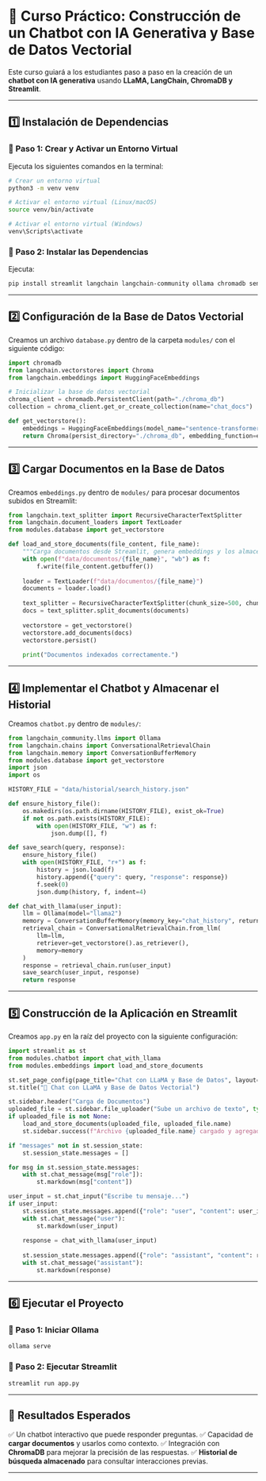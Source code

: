 # 📌 Curso Práctico: Construcción de un Chatbot con IA Generativa y Base de Datos Vectorial

Este curso guiará a los estudiantes paso a paso en la creación de un **chatbot con IA generativa** usando **LLaMA, LangChain, ChromaDB y Streamlit**.

---

## **1️⃣ Instalación de Dependencias**

### **🔹 Paso 1: Crear y Activar un Entorno Virtual**

Ejecuta los siguientes comandos en la terminal:

```bash
# Crear un entorno virtual
python3 -m venv venv

# Activar el entorno virtual (Linux/macOS)
source venv/bin/activate

# Activar el entorno virtual (Windows)
venv\Scripts\activate
```

### **🔹 Paso 2: Instalar las Dependencias**

Ejecuta:

```bash
pip install streamlit langchain langchain-community ollama chromadb sentence-transformers
```

---

## **2️⃣ Configuración de la Base de Datos Vectorial**

Creamos un archivo `database.py` dentro de la carpeta `modules/` con el siguiente código:

```python
import chromadb
from langchain.vectorstores import Chroma
from langchain.embeddings import HuggingFaceEmbeddings

# Inicializar la base de datos vectorial
chroma_client = chromadb.PersistentClient(path="./chroma_db")
collection = chroma_client.get_or_create_collection(name="chat_docs")

def get_vectorstore():
    embeddings = HuggingFaceEmbeddings(model_name="sentence-transformers/all-MiniLM-L6-v2")
    return Chroma(persist_directory="./chroma_db", embedding_function=embeddings)
```

---

## **3️⃣ Cargar Documentos en la Base de Datos**

Creamos `embeddings.py` dentro de `modules/` para procesar documentos subidos en Streamlit:

```python
from langchain.text_splitter import RecursiveCharacterTextSplitter
from langchain.document_loaders import TextLoader
from modules.database import get_vectorstore

def load_and_store_documents(file_content, file_name):
    """Carga documentos desde Streamlit, genera embeddings y los almacena en ChromaDB"""
    with open(f"data/documentos/{file_name}", "wb") as f:
        f.write(file_content.getbuffer())
    
    loader = TextLoader(f"data/documentos/{file_name}")
    documents = loader.load()
    
    text_splitter = RecursiveCharacterTextSplitter(chunk_size=500, chunk_overlap=50)
    docs = text_splitter.split_documents(documents)
    
    vectorstore = get_vectorstore()
    vectorstore.add_documents(docs)
    vectorstore.persist()
    
    print("Documentos indexados correctamente.")
```

---

## **4️⃣ Implementar el Chatbot y Almacenar el Historial**

Creamos `chatbot.py` dentro de `modules/`:

```python
from langchain_community.llms import Ollama
from langchain.chains import ConversationalRetrievalChain
from langchain.memory import ConversationBufferMemory
from modules.database import get_vectorstore
import json
import os

HISTORY_FILE = "data/historial/search_history.json"

def ensure_history_file():
    os.makedirs(os.path.dirname(HISTORY_FILE), exist_ok=True)
    if not os.path.exists(HISTORY_FILE):
        with open(HISTORY_FILE, "w") as f:
            json.dump([], f)

def save_search(query, response):
    ensure_history_file()
    with open(HISTORY_FILE, "r+") as f:
        history = json.load(f)
        history.append({"query": query, "response": response})
        f.seek(0)
        json.dump(history, f, indent=4)

def chat_with_llama(user_input):
    llm = Ollama(model="llama2")
    memory = ConversationBufferMemory(memory_key="chat_history", return_messages=True)
    retrieval_chain = ConversationalRetrievalChain.from_llm(
        llm=llm,
        retriever=get_vectorstore().as_retriever(),
        memory=memory
    )
    response = retrieval_chain.run(user_input)
    save_search(user_input, response)
    return response
```

---

## **5️⃣ Construcción de la Aplicación en Streamlit**

Creamos `app.py` en la raíz del proyecto con la siguiente configuración:

```python
import streamlit as st
from modules.chatbot import chat_with_llama
from modules.embeddings import load_and_store_documents

st.set_page_config(page_title="Chat con LLaMA y Base de Datos", layout="wide")
st.title("🤖 Chat con LLaMA y Base de Datos Vectorial")

st.sidebar.header("Carga de Documentos")
uploaded_file = st.sidebar.file_uploader("Sube un archivo de texto", type=["txt"])
if uploaded_file is not None:
    load_and_store_documents(uploaded_file, uploaded_file.name)
    st.sidebar.success(f"Archivo {uploaded_file.name} cargado y agregado al contexto.")

if "messages" not in st.session_state:
    st.session_state.messages = []

for msg in st.session_state.messages:
    with st.chat_message(msg["role"]):
        st.markdown(msg["content"])

user_input = st.chat_input("Escribe tu mensaje...")
if user_input:
    st.session_state.messages.append({"role": "user", "content": user_input})
    with st.chat_message("user"):
        st.markdown(user_input)
    
    response = chat_with_llama(user_input)
    
    st.session_state.messages.append({"role": "assistant", "content": response})
    with st.chat_message("assistant"):
        st.markdown(response)
```

---

## **6️⃣ Ejecutar el Proyecto**

### **🔹 Paso 1: Iniciar Ollama**

```bash
ollama serve
```

### **🔹 Paso 2: Ejecutar Streamlit**

```bash
streamlit run app.py
```

---

## **🎯 Resultados Esperados**

✅ Un chatbot interactivo que puede responder preguntas. ✅ Capacidad de **cargar documentos** y usarlos como contexto. ✅ Integración con **ChromaDB** para mejorar la precisión de las respuestas. ✅ **Historial de búsqueda almacenado** para consultar interacciones previas.

---


